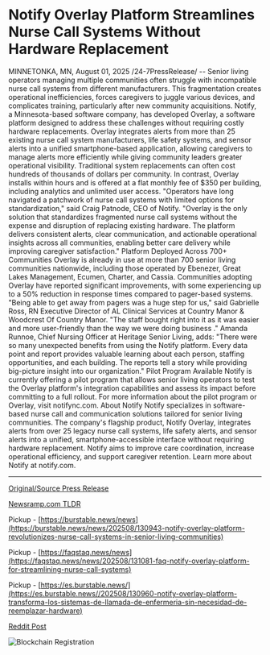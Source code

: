 # Notify Overlay Platform Streamlines Nurse Call Systems Without Hardware Replacement

MINNETONKA, MN, August 01, 2025 /24-7PressRelease/ -- Senior living operators managing multiple communities often struggle with incompatible nurse call systems from different manufacturers. This fragmentation creates operational inefficiencies, forces caregivers to juggle various devices, and complicates training, particularly after new community acquisitions.   Notify, a Minnesota-based software company, has developed Overlay, a software platform designed to address these challenges without requiring costly hardware replacements. Overlay integrates alerts from more than 25 existing nurse call system manufacturers, life safety systems, and sensor alerts into a unified smartphone-based application, allowing caregivers to manage alerts more efficiently while giving community leaders greater operational visibility.   Traditional system replacements can often cost hundreds of thousands of dollars per community. In contrast, Overlay installs within hours and is offered at a flat monthly fee of $350 per building, including analytics and unlimited user access.   "Operators have long navigated a patchwork of nurse call systems with limited options for standardization," said Craig Patnode, CEO of Notify. "Overlay is the only solution that standardizes fragmented nurse call systems without the expense and disruption of replacing existing hardware. The platform delivers consistent alerts, clear communication, and actionable operational insights across all communities, enabling better care delivery while improving caregiver satisfaction."   Platform Deployed Across 700+ Communities   Overlay is already in use at more than 700 senior living communities nationwide, including those operated by Ebenezer, Great Lakes Management, Ecumen, Charter, and Cassia. Communities adopting Overlay have reported significant improvements, with some experiencing up to a 50% reduction in response times compared to pager-based systems.   "Being able to get away from pagers was a huge step for us," said Gabrielle Ross, RN Executive Director of AL Clinical Services at Country Manor & Woodcrest Of Country Manor. "The staff bought right into it as it was easier and more user-friendly than the way we were doing business ."   Amanda Runnoe, Chief Nursing Officer at Heritage Senior Living, adds: "There were so many unexpected benefits from using the Notify platform. Every data point and report provides valuable learning about each person, staffing opportunities, and each building. The reports tell a story while providing big-picture insight into our organization."   Pilot Program Available   Notify is currently offering a pilot program that allows senior living operators to test the Overlay platform's integration capabilities and assess its impact before committing to a full rollout. For more information about the pilot program or Overlay, visit notifync.com.  About Notify   Notify specializes in software-based nurse call and communication solutions tailored for senior living communities. The company's flagship product, Notify Overlay, integrates alerts from over 25 legacy nurse call systems, life safety alerts, and sensor alerts into a unified, smartphone-accessible interface without requiring hardware replacement. Notify aims to improve care coordination, increase operational efficiency, and support caregiver retention. Learn more about Notify at notify.com. 

---

[Original/Source Press Release](https://www.24-7pressrelease.com/press-release/525493/notify-overlay-platform-streamlines-nurse-call-systems-without-hardware-replacement)
                    

[Newsramp.com TLDR](https://newsramp.com/curated-news/notify-s-overlay-unifies-nurse-call-systems-in-senior-living-communities/2511b487debda9bd142083d93bbba8a1) 


Pickup - [https://burstable.news/news](https://burstable.news/news/202508/130943-notify-overlay-platform-revolutionizes-nurse-call-systems-in-senior-living-communities)

Pickup - [https://faqstaq.news/news](https://faqstaq.news/news/202508/131081-faq-notify-overlay-platform-for-streamlining-nurse-call-systems)

Pickup - [https://es.burstable.news/](https://es.burstable.news//202508/130960-notify-overlay-platform-transforma-los-sistemas-de-llamada-de-enfermeria-sin-necesidad-de-reemplazar-hardware)
 



[Reddit Post](https://www.reddit.com/r/HealthCareNewsInfo/comments/1mf39um/notifys_overlay_unifies_nurse_call_systems_in/) 



![Blockchain Registration](https://cdn.newsramp.app/24-7PressRelease/qrcode/258/1/bendQn7v.webp)